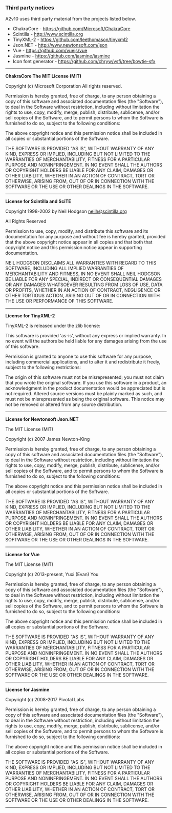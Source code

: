 ### Third party notices


A2v10 uses third party material from the projects listed below.

* ChakraCore - https://github.com/Microsoft/ChakraCore
* Scintilla - http://www.scintilla.org
* TinyXML-2 - https://github.com/leethomason/tinyxml2
* Json.NET - http://www.newtonsoft.com/json
* Vue - https://github.com/vuejs/vue
* Jasmine - https://github.com/jasmine/jasmine
* Icon font generator - https://github.com/chryw/vsfi/tree/bowtie-sfx

---
 
__ChakraCore The MIT License (MIT)__

Copyright (c) Microsoft Corporation
All rights reserved.

Permission is hereby granted, free of charge, to any person obtaining a copy
of this software and associated documentation files (the "Software"), to deal
in the Software without restriction, including without limitation the rights
to use, copy, modify, merge, publish, distribute, sublicense, and/or sell
copies of the Software, and to permit persons to whom the Software is
furnished to do so, subject to the following conditions:

The above copyright notice and this permission notice shall be included in all
copies or substantial portions of the Software.

THE SOFTWARE IS PROVIDED "AS IS", WITHOUT WARRANTY OF ANY KIND, EXPRESS OR
IMPLIED, INCLUDING BUT NOT LIMITED TO THE WARRANTIES OF MERCHANTABILITY,
FITNESS FOR A PARTICULAR PURPOSE AND NONINFRINGEMENT. IN NO EVENT SHALL THE
AUTHORS OR COPYRIGHT HOLDERS BE LIABLE FOR ANY CLAIM, DAMAGES OR OTHER
LIABILITY, WHETHER IN AN ACTION OF CONTRACT, TORT OR OTHERWISE, ARISING FROM,
OUT OF OR IN CONNECTION WITH THE SOFTWARE OR THE USE OR OTHER DEALINGS IN THE
SOFTWARE.

----

__License for Scintilla and SciTE__

Copyright 1998-2002 by Neil Hodgson <neilh@scintilla.org>

All Rights Reserved 

Permission to use, copy, modify, and distribute this software and its 
documentation for any purpose and without fee is hereby granted, 
provided that the above copyright notice appear in all copies and that 
both that copyright notice and this permission notice appear in 
supporting documentation. 

NEIL HODGSON DISCLAIMS ALL WARRANTIES WITH REGARD TO THIS 
SOFTWARE, INCLUDING ALL IMPLIED WARRANTIES OF MERCHANTABILITY 
AND FITNESS, IN NO EVENT SHALL NEIL HODGSON BE LIABLE FOR ANY 
SPECIAL, INDIRECT OR CONSEQUENTIAL DAMAGES OR ANY DAMAGES 
WHATSOEVER RESULTING FROM LOSS OF USE, DATA OR PROFITS, 
WHETHER IN AN ACTION OF CONTRACT, NEGLIGENCE OR OTHER 
TORTIOUS ACTION, ARISING OUT OF OR IN CONNECTION WITH THE USE 
OR PERFORMANCE OF THIS SOFTWARE. 

---

__License for TinyXML-2__

TinyXML-2 is released under the zlib license:

This software is provided 'as-is', without any express or implied warranty. In no event will the authors be held liable for any damages arising from the use of this software.

Permission is granted to anyone to use this software for any purpose, including commercial applications, and to alter it and redistribute it freely, subject to the following restrictions:

The origin of this software must not be misrepresented; you must not claim that you wrote the original software. If you use this software in a product, an acknowledgment in the product documentation would be appreciated but is not required.
Altered source versions must be plainly marked as such, and must not be misrepresented as being the original software.
This notice may not be removed or altered from any source distribution.


----
__License for Newtonsoft Json.NET__


The MIT License (MIT)

Copyright (c) 2007 James Newton-King

Permission is hereby granted, free of charge, to any person obtaining a copy of this software and associated documentation files (the "Software"), to deal in the Software without restriction, including without limitation the rights to use, copy, modify, merge, publish, distribute, sublicense, and/or sell copies of the Software, and to permit persons to whom the Software is furnished to do so, subject to the following conditions:

The above copyright notice and this permission notice shall be included in all copies or substantial portions of the Software.

THE SOFTWARE IS PROVIDED "AS IS", WITHOUT WARRANTY OF ANY KIND, EXPRESS OR IMPLIED, INCLUDING BUT NOT LIMITED TO THE WARRANTIES OF MERCHANTABILITY, FITNESS FOR A PARTICULAR PURPOSE AND NONINFRINGEMENT. IN NO EVENT SHALL THE AUTHORS OR COPYRIGHT HOLDERS BE LIABLE FOR ANY CLAIM, DAMAGES OR OTHER LIABILITY, WHETHER IN AN ACTION OF CONTRACT, TORT OR OTHERWISE, ARISING FROM, OUT OF OR IN CONNECTION WITH THE SOFTWARE OR THE USE OR OTHER DEALINGS IN THE SOFTWARE.

----

__License for Vue__

The MIT License (MIT)

Copyright (c) 2013-present, Yuxi (Evan) You

Permission is hereby granted, free of charge, to any person obtaining a copy
of this software and associated documentation files (the "Software"), to deal
in the Software without restriction, including without limitation the rights
to use, copy, modify, merge, publish, distribute, sublicense, and/or sell
copies of the Software, and to permit persons to whom the Software is
furnished to do so, subject to the following conditions:

The above copyright notice and this permission notice shall be included in
all copies or substantial portions of the Software.

THE SOFTWARE IS PROVIDED "AS IS", WITHOUT WARRANTY OF ANY KIND, EXPRESS OR
IMPLIED, INCLUDING BUT NOT LIMITED TO THE WARRANTIES OF MERCHANTABILITY,
FITNESS FOR A PARTICULAR PURPOSE AND NONINFRINGEMENT. IN NO EVENT SHALL THE
AUTHORS OR COPYRIGHT HOLDERS BE LIABLE FOR ANY CLAIM, DAMAGES OR OTHER
LIABILITY, WHETHER IN AN ACTION OF CONTRACT, TORT OR OTHERWISE, ARISING FROM,
OUT OF OR IN CONNECTION WITH THE SOFTWARE OR THE USE OR OTHER DEALINGS IN
THE SOFTWARE.

----

__License for Jasmine__

Copyright (c) 2008-2017 Pivotal Labs

Permission is hereby granted, free of charge, to any person obtaining
a copy of this software and associated documentation files (the
"Software"), to deal in the Software without restriction, including
without limitation the rights to use, copy, modify, merge, publish,
distribute, sublicense, and/or sell copies of the Software, and to
permit persons to whom the Software is furnished to do so, subject to
the following conditions:

The above copyright notice and this permission notice shall be
included in all copies or substantial portions of the Software.

THE SOFTWARE IS PROVIDED "AS IS", WITHOUT WARRANTY OF ANY KIND,
EXPRESS OR IMPLIED, INCLUDING BUT NOT LIMITED TO THE WARRANTIES OF
MERCHANTABILITY, FITNESS FOR A PARTICULAR PURPOSE AND
NONINFRINGEMENT. IN NO EVENT SHALL THE AUTHORS OR COPYRIGHT HOLDERS BE
LIABLE FOR ANY CLAIM, DAMAGES OR OTHER LIABILITY, WHETHER IN AN ACTION
OF CONTRACT, TORT OR OTHERWISE, ARISING FROM, OUT OF OR IN CONNECTION
WITH THE SOFTWARE OR THE USE OR OTHER DEALINGS IN THE SOFTWARE.

----
